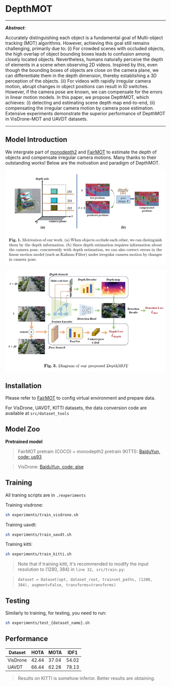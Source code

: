 # DepthMOT

****

***Abstract***:

Accurately distinguishing each object is a fundamental goal of Multi-object tracking (MOT) algorithms. However, achieving this goal
still remains challenging, primarily due to: (i) For crowded scenes with occluded objects, the high overlap of object bounding boxes leads to
confusion among closely located objects. Nevertheless, humans naturally perceive the depth of elements in a scene when observing 2D videos. Inspired
by this, even though the bounding boxes of objects are close on the camera plane, we can differentiate them in the depth dimension, thereby
establishing a 3D perception of the objects. (ii) For videos with rapidly irregular camera motion, abrupt changes in object positions can result in
ID switches. However, if the camera pose are known, we can compensate for the errors in linear motion models. In this paper, we propose DepthMOT, which achieves: (i) detecting and estimating scene depth map end-to-end, (ii) compensating the irregular camera motion by camera pose estimation. Extensive experiments demonstrate the superior performance of DepthMOT in VisDrone-MOT and UAVDT datasets.

****


## Model Introduction

We intergrate part of [monodepth2](https://github.com/nianticlabs/monodepth2) and [FairMOT](https://github.com/ifzhang/FairMOT) to estimate the depth of objects and compensate irregular camera motions. Many thanks to their outstanding works! Below are the motivation and paradigm of DepthMOT.

![Motivation](assets/Motivation.png)

![Paradigm](assets/DepthMOT.png)

## Installation

Please refer to [FairMOT](https://github.com/ifzhang/FairMOT) to config virtual environment and prepare data.

For VisDrone, UAVDT, KITTI datasets, the data conversion code are available at `src/dataset_tools`

## Model Zoo

**Pretrained model** 
> FairMOT pretrain (COCO) + monodepth2 pretrain (KITTI): 
[BaiduYun, code: us93](https://pan.baidu.com/s/1o8UmTZxALYjlRocCqISxOA)

> VisDrone: 
[BaiduYun, code: alse](https://pan.baidu.com/s/1E6S664Q9kJoNJ6MqrPyI4g)


## Training 

All traning scripts are in `./experiments`

Training visdrone:

```bash
sh experiments/train_visdrone.sh

```

Training uavdt:

```bash
sh experiments/train_uavdt.sh
```

Training kitti:

```bash
sh experiments/train_kitti.sh
```

> Note that if training kitti, it's recommended to modify the input resolution to (1280, 384) in `line 32, src/train.py`:


> `dataset = Dataset(opt, dataset_root, trainset_paths, (1280, 384), augment=False, transforms=transforms)`

## Testing

Similarly to training, for testing, you need to run:

```bash 
sh experiments/test_{dataset_name}.sh
```

## Performance

| Dataset | HOTA | MOTA | IDF1 |
|--|--|--|--|
|VisDrone | 42.44 |  37.04 | 54.02 |
|UAVDT | 66.44 | 62.28 | 78.13 |

> Results on KITTI is somehow inferior. Better results are obtaining. 